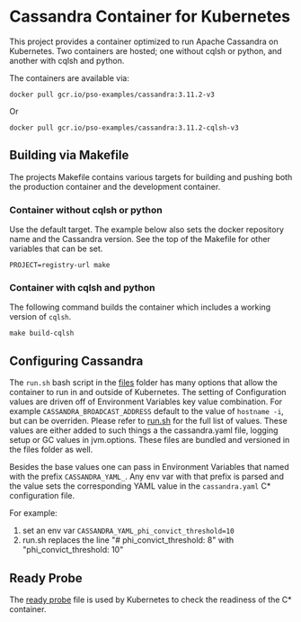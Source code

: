 # Cassandra Container for Kubernetes

This project provides a container optimized to run Apache Cassandra on Kubernetes.
Two containers are hosted; one without cqlsh or python, and another with cqlsh and python.

The containers are available via:

```console
docker pull gcr.io/pso-examples/cassandra:3.11.2-v3
```
Or
```console
docker pull gcr.io/pso-examples/cassandra:3.11.2-cqlsh-v3
```

## Building via Makefile

The projects Makefile contains various targets for building and pushing both
the production container and the development container.

### Container without cqlsh or python

Use the default target. The example below also sets the docker repository name
and the Cassandra version. See the top of the Makefile for other variables that
can be set.

```console
PROJECT=registry-url make
```

### Container with cqlsh and python

The following command builds the container which includes a working
version of `cqlsh`.

```console
make build-cqlsh
```

## Configuring Cassandra

The `run.sh` bash script in the [files](files) folder has many options that allow
the container to run in and outside of Kubernetes. The setting of  Configuration
values are driven off of Environment Variables key value combination. For example
`CASSANDRA_BROADCAST_ADDRESS` default to the value of `hostname -i`, but can
be overriden.  Please refer to [run.sh](files/runs.sh) for the full list of values.
These values are either added to such things a the cassandra.yaml file, logging
setup or GC values in jvm.options.  These files are bundled and versioned in the
files folder as well.

Besides the base values one can pass in Environment Variables that named with
the prefix `CASSANDRA_YAML_`.  Any env var with that prefix is parsed and the value
sets the corresponding YAML value in the `cassandra.yaml` C* configuration file.

For example:

1. set an env var `CASSANDRA_YAML_phi_convict_threshold=10`
1. run.sh replaces the line "# phi_convict_threshold: 8" with "phi_convict_threshold: 10"

## Ready Probe

The [ready probe](files/ready-probe.sh) file is used by Kubernetes to check the
readiness of the C* container.
